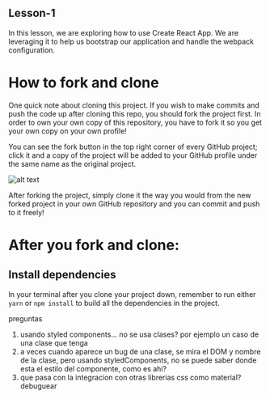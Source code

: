 ## Lesson-1

In this lesson, we are exploring how to use Create React App. We are leveraging it to help us bootstrap our application and handle the webpack configuration. 

# How to fork and clone

One quick note about cloning this project. If you wish to make commits and push the code up after cloning this repo, you should fork the project first. In order to own your own copy of this repository, you have to fork it so you get your own copy on your own profile!

You can see the fork button in the top right corner of every GitHub project; click it and a copy of the project will be added to your GitHub profile under the same name as the original project.

![alt text](https://i.ibb.co/1YN7SJ6/Screen-Shot-2019-07-01-at-2-02-40-AM.png "image to fork button")

After forking the project, simply clone it the way you would from the new forked project in your own GitHub repository and you can commit and push to it freely!


# After you fork and clone:

## Install dependencies

In your terminal after you clone your project down, remember to run either `yarn` or `npm install` to build all the dependencies in the project.


preguntas

1) usando styled components... no se usa clases? por ejemplo un caso de una clase que 
tenga 
2) a veces cuando aparece un bug de una clase, se mira el DOM y nombre de la clase, pero
usando styledComponents, no se puede saber donde esta el estilo del componente,
como es ahi?
3) que pasa con la integracion con otras librerias css como material? debuguear
